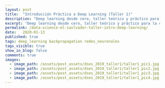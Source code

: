 ```yaml
---
layout: post
title:  "Introducción Práctica a Deep Learning (Taller 1)"
description: "Deep learning desde cero, taller teórico y práctico para la comunidad de Data Science El Salvador"
excerpt: "Deep learning desde cero, taller teórico y práctico para la comunidad de Data Science El Salvador"
permalink: /data-science-el-savlvador-taller-intro-deep-learning/
date:   2020-01-13
published: true
tags: deep_learning backpropagation redes_neuronales
tags_visible: true
show_in_blog: false
comments: true
images:
  - image_path: /assets/post_assets/dses_2019_taller1/taller1_pic1.jpg
  - image_path: /assets/post_assets/dses_2019_taller1/taller1_pic2.jpg
  - image_path: /assets/post_assets/dses_2019_taller1/taller1_pic3.jpg
  - image_path: /assets/post_assets/dses_2019_taller1/taller1_pic4.jpg
---
```


<script type="text/javascript">
    window.location.replace("https://gustavoaguilar.io/data-science-el-salvador-taller-intro-deep-learning/");
</script>